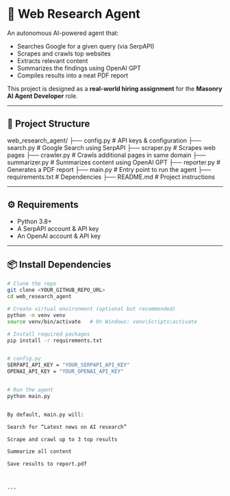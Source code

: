 # 🧠 Web Research Agent

An autonomous AI-powered agent that:
- Searches Google for a given query (via SerpAPI)
- Scrapes and crawls top websites
- Extracts relevant content
- Summarizes the findings using OpenAI GPT
- Compiles results into a neat PDF report

This project is designed as a **real-world hiring assignment** for the **Masonry AI Agent Developer** role.

---

## 📂 Project Structure

web_research_agent/
├── config.py # API keys & configuration
├── search.py # Google Search using SerpAPI
├── scraper.py # Scrapes web pages
├── crawler.py # Crawls additional pages in same domain
├── summarizer.py # Summarizes content using OpenAI GPT
├── reporter.py # Generates a PDF report
├── main.py # Entry point to run the agent
├── requirements.txt # Dependencies
├── README.md # Project instructions



---

## ⚙️ Requirements

- Python 3.8+
- A SerpAPI account & API key
- An OpenAI account & API key

---

## 📦 Install Dependencies

```bash
# Clone the repo
git clone <YOUR_GITHUB_REPO_URL>
cd web_research_agent

# Create virtual environment (optional but recommended)
python -m venv venv
source venv/bin/activate   # On Windows: venv\Scripts\activate

# Install required packages
pip install -r requirements.txt


# config.py
SERPAPI_API_KEY = "YOUR_SERPAPI_API_KEY"
OPENAI_API_KEY = "YOUR_OPENAI_API_KEY"


# Run the agent
python main.py


By default, main.py will:

Search for “Latest news on AI research”

Scrape and crawl up to 3 top results

Summarize all content

Save results to report.pdf



---


